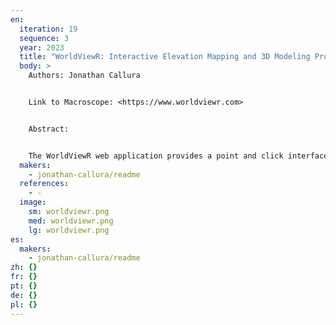 ```yaml
---
en:
  iteration: 19
  sequence: 3
  year: 2023
  title: "WorldViewR: Interactive Elevation Mapping and 3D Modeling Program"
  body: >
    Authors: Jonathan Callura 


    Link to Macroscope: <https://www.worldviewr.com>


    Abstract: 


    The WorldViewR web application provides a point and click interface that allows users to quickly render interactive 3D elevation maps. These models can be exported in various formats and they have been used for applications such as 3D printing and surface water flow modeling. 
  makers:
    - jonathan-callura/readme
  references:
    - -﻿
  image:
    sm: worldviewr.png
    med: worldviewr.png
    lg: worldviewr.png
es:
  makers:
    - jonathan-callura/readme
zh: {}
fr: {}
pt: {}
de: {}
pl: {}
---
```

